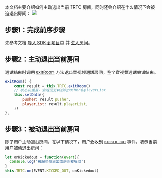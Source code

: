 本文档主要介绍如何主动退出当前 TRTC 房间，同时还会介绍在什么情况下会被迫退出房间：
![](https://qcloudimg.tencent-cloud.cn/raw/b155aaff08a5baaaecaaa14a4f2229cc.png)

[](id:step1)
## 步骤1：完成前序步骤
先参考文档 [导入 SDK 到项目中](https://tcloud-doc.isd.com/document/product/647/32183?!preview) 并 [进入房间](https://tcloud-doc.isd.com/document/product/647/74637?!preview)。


[](id:step2)
## 步骤2：主动退出当前房间
通话结束时调用 [exitRoom](https://cloud.tencent.com/document/product/647/17018#exitroom()) 方法退出音视频通话房间，整个音视频通话会话结束。

```javascript
exitRoom() {
    const result = this.TRTC.exitRoom()
    // 状态机重置，会返回更新后的pusher和playerList
    this.setData({
        pusher: result.pusher,
        playerList: result.playerList,
    })
},
```

[](id:step3)
## 步骤3：被动退出当前房间
除了用户主动退出房间，在以下情况下，用户会收到 [`KICKED_OUT`](https://cloud.tencent.com/document/product/647/17018#kicked_out) 事件，表示当前用户被动退出房间：

```javascript
let onKickedout = function(event){
  console.log('被服务端踢出或房间被解散')
}
this.TRTC.on(EVENT.KICKED_OUT, onKickedout)
```
